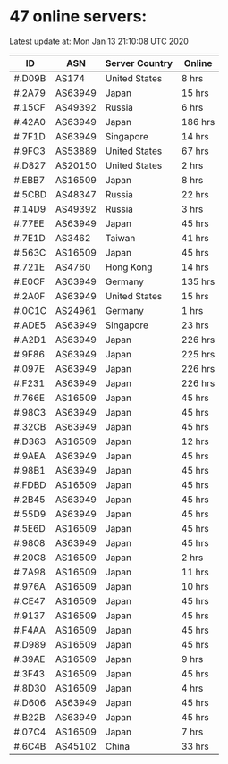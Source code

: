 # 47 online servers:

Latest update at: Mon Jan 13 21:10:08 UTC 2020

| ID | ASN | Server Country | Online |
| -- | --- | -------------- | ------ |
| #.D09B | AS174 | United States | 8 hrs |
| #.2A79 | AS63949 | Japan | 15 hrs |
| #.15CF | AS49392 | Russia | 6 hrs |
| #.42A0 | AS63949 | Japan | 186 hrs |
| #.7F1D | AS63949 | Singapore | 14 hrs |
| #.9FC3 | AS53889 | United States | 67 hrs |
| #.D827 | AS20150 | United States | 2 hrs |
| #.EBB7 | AS16509 | Japan | 8 hrs |
| #.5CBD | AS48347 | Russia | 22 hrs |
| #.14D9 | AS49392 | Russia | 3 hrs |
| #.77EE | AS63949 | Japan | 45 hrs |
| #.7E1D | AS3462 | Taiwan | 41 hrs |
| #.563C | AS16509 | Japan | 45 hrs |
| #.721E | AS4760 | Hong Kong | 14 hrs |
| #.E0CF | AS63949 | Germany | 135 hrs |
| #.2A0F | AS63949 | United States | 15 hrs |
| #.0C1C | AS24961 | Germany | 1 hrs |
| #.ADE5 | AS63949 | Singapore | 23 hrs |
| #.A2D1 | AS63949 | Japan | 226 hrs |
| #.9F86 | AS63949 | Japan | 225 hrs |
| #.097E | AS63949 | Japan | 226 hrs |
| #.F231 | AS63949 | Japan | 226 hrs |
| #.766E | AS16509 | Japan | 45 hrs |
| #.98C3 | AS63949 | Japan | 45 hrs |
| #.32CB | AS63949 | Japan | 45 hrs |
| #.D363 | AS16509 | Japan | 12 hrs |
| #.9AEA | AS63949 | Japan | 45 hrs |
| #.98B1 | AS63949 | Japan | 45 hrs |
| #.FDBD | AS16509 | Japan | 45 hrs |
| #.2B45 | AS63949 | Japan | 45 hrs |
| #.55D9 | AS63949 | Japan | 45 hrs |
| #.5E6D | AS16509 | Japan | 45 hrs |
| #.9808 | AS63949 | Japan | 45 hrs |
| #.20C8 | AS16509 | Japan | 2 hrs |
| #.7A98 | AS16509 | Japan | 11 hrs |
| #.976A | AS16509 | Japan | 10 hrs |
| #.CE47 | AS16509 | Japan | 45 hrs |
| #.9137 | AS16509 | Japan | 45 hrs |
| #.F4AA | AS16509 | Japan | 45 hrs |
| #.D989 | AS16509 | Japan | 45 hrs |
| #.39AE | AS16509 | Japan | 9 hrs |
| #.3F43 | AS16509 | Japan | 45 hrs |
| #.8D30 | AS16509 | Japan | 4 hrs |
| #.D606 | AS63949 | Japan | 45 hrs |
| #.B22B | AS63949 | Japan | 45 hrs |
| #.07C4 | AS16509 | Japan | 7 hrs |
| #.6C4B | AS45102 | China | 33 hrs |

